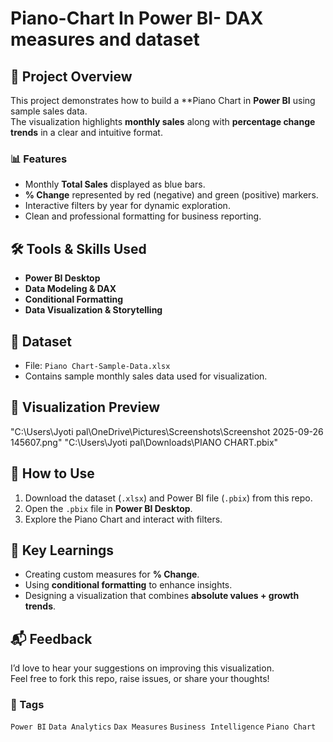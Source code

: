 # Piano-Chart In Power BI- DAX measures and dataset

## 📌 Project Overview
This project demonstrates how to build a **Piano Chart in **Power BI** using sample sales data.  
The visualization highlights **monthly sales** along with **percentage change trends** in a clear and intuitive format.

### 📊 Features
- Monthly **Total Sales** displayed as blue bars.
- **% Change** represented by red (negative) and green (positive) markers.
- Interactive filters by year for dynamic exploration.
- Clean and professional formatting for business reporting.

## 🛠 Tools & Skills Used
- **Power BI Desktop**
- **Data Modeling & DAX**
- **Conditional Formatting**
- **Data Visualization & Storytelling**

## 📂 Dataset
- File: `Piano Chart-Sample-Data.xlsx`  
- Contains sample monthly sales data used for visualization.

## 📸 Visualization Preview
"C:\Users\Jyoti pal\OneDrive\Pictures\Screenshots\Screenshot 2025-09-26 145607.png"
"C:\Users\Jyoti pal\Downloads\PIANO CHART.pbix"

## 🚀 How to Use
1. Download the dataset (`.xlsx`) and Power BI file (`.pbix`) from this repo.
2. Open the `.pbix` file in **Power BI Desktop**.
3. Explore the Piano Chart and interact with filters.

## 📌 Key Learnings
- Creating custom measures for **% Change**.
- Using **conditional formatting** to enhance insights.
- Designing a visualization that combines **absolute values + growth trends**.

## 📬 Feedback
I’d love to hear your suggestions on improving this visualization.  
Feel free to fork this repo, raise issues, or share your thoughts!


### 🔖 Tags
`Power BI` `Data Analytics` `Dax Measures` `Business Intelligence` `Piano Chart`
